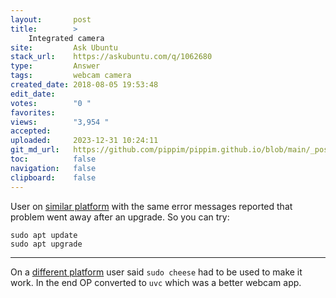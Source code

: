 ```yaml
---
layout:       post
title:        >
    Integrated camera
site:         Ask Ubuntu
stack_url:    https://askubuntu.com/q/1062680
type:         Answer
tags:         webcam camera
created_date: 2018-08-05 19:53:48
edit_date:    
votes:        "0 "
favorites:    
views:        "3,954 "
accepted:     
uploaded:     2023-12-31 10:24:11
git_md_url:   https://github.com/pippim/pippim.github.io/blob/main/_posts/2018/2018-08-05-Integrated-camera.md
toc:          false
navigation:   false
clipboard:    false
---
```


User on [similar platform][1] with the same error messages reported that problem went away after an upgrade. So you can try:

``` 
sudo apt update
sudo apt upgrade
```


----------

On a [different platform][2] user said `sudo cheese` had to be used to make it work. In the end OP converted to `uvc` which was a better webcam app.


  [1]: https://elementaryos.stackexchange.com/questions/10464/camera-and-cheese-not-working
  [2]: https://forum.manjaro.org/t/webcam-not-working-with-cheese-unless-sudo-ed/44724/4
